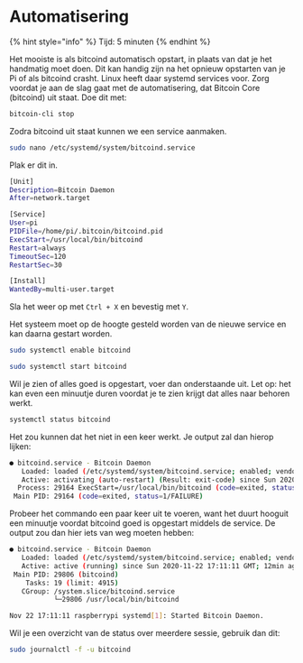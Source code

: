 # Automatisering

{% hint style="info" %}
Tijd: 5 minuten
{% endhint %}

Het mooiste is als bitcoind automatisch opstart, in plaats van dat je het handmatig moet doen. Dit kan handig zijn na het opnieuw opstarten van je Pi of als bitcoind crasht. Linux heeft daar systemd services voor. Zorg voordat je aan de slag gaat met de automatisering, dat Bitcoin Core \(bitcoind\) uit staat. Doe dit met:

```bash
bitcoin-cli stop
```

Zodra bitcoind uit staat kunnen we een service aanmaken.

```bash
sudo nano /etc/systemd/system/bitcoind.service
```

Plak er dit in.

```bash
[Unit]
Description=Bitcoin Daemon
After=network.target

[Service]
User=pi
PIDFile=/home/pi/.bitcoin/bitcoind.pid
ExecStart=/usr/local/bin/bitcoind
Restart=always
TimeoutSec=120
RestartSec=30

[Install]
WantedBy=multi-user.target
```

Sla het weer op met `Ctrl + X` en bevestig met `Y`.

Het systeem moet op de hoogte gesteld worden van de nieuwe service en kan daarna gestart worden.

```bash
sudo systemctl enable bitcoind
```

```bash
sudo systemctl start bitcoind
```

Wil je zien of alles goed is opgestart, voer dan onderstaande uit. Let op: het kan even een minuutje duren voordat je te zien krijgt dat alles naar behoren werkt.

```bash
systemctl status bitcoind
```

Het zou kunnen dat het niet in een keer werkt. Je output zal dan hierop lijken:

```bash
● bitcoind.service - Bitcoin Daemon
   Loaded: loaded (/etc/systemd/system/bitcoind.service; enabled; vendor preset: enabled)
   Active: activating (auto-restart) (Result: exit-code) since Sun 2020-11-22 16:36:03 GMT; 7s ago
  Process: 29164 ExecStart=/usr/local/bin/bitcoind (code=exited, status=1/FAILURE)
 Main PID: 29164 (code=exited, status=1/FAILURE)
```

Probeer het commando een paar keer uit te voeren, want het duurt hooguit een minuutje voordat bitcoind goed is opgestart middels de service. De output zou dan hier iets van weg moeten hebben:

```bash
● bitcoind.service - Bitcoin Daemon
   Loaded: loaded (/etc/systemd/system/bitcoind.service; enabled; vendor preset: enabled)
   Active: active (running) since Sun 2020-11-22 17:11:11 GMT; 12min ago
 Main PID: 29806 (bitcoind)
    Tasks: 19 (limit: 4915)
   CGroup: /system.slice/bitcoind.service
           └─29806 /usr/local/bin/bitcoind

Nov 22 17:11:11 raspberrypi systemd[1]: Started Bitcoin Daemon.
```

Wil je een overzicht van de status over meerdere sessie, gebruik dan dit:

```bash
sudo journalctl -f -u bitcoind
```

